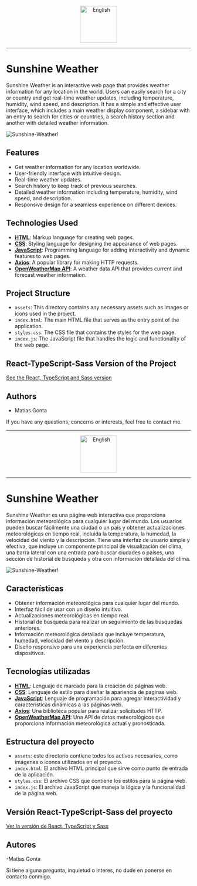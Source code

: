 <p align="center">
  <img src="https://upload.wikimedia.org/wikipedia/en/thumb/a/ae/Flag_of_the_United_Kingdom.svg/2560px-Flag_of_the_United_Kingdom.svg.png" alt="English" width="100px" />
</p>

---

# Sunshine Weather

Sunshine Weather is an interactive web page that provides weather information for any location in the world. Users can easily search for a city or country and get real-time weather updates, including temperature, humidity, wind speed, and description. It has a simple and effective user interface, which includes a main weather display component, a sidebar with an entry to search for cities or countries, a search history section and another with detailed weather information.

![Sunshine-Weather!](./assets/sunshine-weather-screenshot.png)

## Features

- Get weather information for any location worldwide.
- User-friendly interface with intuitive design.
- Real-time weather updates.
- Search history to keep track of previous searches.
- Detailed weather information including temperature, humidity, wind speed, and description.
- Responsive design for a seamless experience on different devices.

## Technologies Used

- <a href="https://developer.mozilla.org/en-US/docs/Web/HTML" target="_blank">**HTML**</a>: Markup language for creating web pages.
- <a href="https://developer.mozilla.org/en-US/docs/Web/CSS" target="_blank">**CSS**</a>: Styling language for designing the appearance of web pages.
- <a href="https://developer.mozilla.org/en-US/docs/Web/JavaScript" target="_blank">**JavaScript**</a>: Programming language for adding interactivity and dynamic features to web pages.
- <a href="https://axios-http.com/" target="_blank">**Axios**</a>: A popular library for making HTTP requests.
- <a href="https://openweathermap.org/api" target="_blank">**OpenWeatherMap API**</a>: A weather data API that provides current and forecast weather information.

## Project Structure

- `assets`: This directory contains any necessary assets such as images or icons used in the project.
- `index.html`: The main HTML file that serves as the entry point of the application.
- `styles.css`: The CSS file that contains the styles for the web page.
- `index.js`: The JavaScript file that handles the logic and functionality of the web page.

## React-TypeScript-Sass Version of the Project

<a href="https://github.com/MatiasGonta/sunshine-weather-react-ts-sass" target="_blank">See the React, TypeScript and Sass version</a>

## Authors

- Matías Gonta

If you have any questions, concerns or interests, feel free to contact me.

---

<p align="center">
  <img src="https://upload.wikimedia.org/wikipedia/en/thumb/a/ae/Flag_of_the_United_Kingdom.svg/2560px-Flag_of_the_United_Kingdom.svg.png" alt="English" width="100px" />
</p>

---

# Sunshine Weather

Sunshine Weather es una página web interactiva que proporciona información meteorológica para cualquier lugar del mundo. Los usuarios pueden buscar fácilmente una ciudad o un país y obtener actualizaciones meteorológicas en tiempo real, incluida la temperatura, la humedad, la velocidad del viento y la descripción. Tiene una interfaz de usuario simple y efectiva, que incluye un componente principal de visualización del clima, una barra lateral con una entrada para buscar ciudades o países, una sección de historial de búsqueda y otra con información detallada del clima.

![Sunshine-Weather!](./assets/sunshine-weather-screenshot.png)

## Características

- Obtener información meteorológica para cualquier lugar del mundo.
- Interfaz fácil de usar con un diseño intuitivo.
- Actualizaciones meteorológicas en tiempo real.
- Historial de búsqueda para realizar un seguimiento de las búsquedas anteriores.
- Información meteorológica detallada que incluye temperatura, humedad, velocidad del viento y descripción.
- Diseño responsivo para una experiencia perfecta en diferentes dispositivos.

## Tecnologías utilizadas

- <a href="https://developer.mozilla.org/en-US/docs/Web/HTML" target="_blank">**HTML**</a>: Lenguaje de marcado para la creación de páginas web.
- <a href="https://developer.mozilla.org/en-US/docs/Web/CSS" target="_blank">**CSS**</a>: Lenguaje de estilo para diseñar la apariencia de paginas web.
- <a href="https://developer.mozilla.org/en-US/docs/Web/JavaScript" target="_blank">**JavaScript**</a>: Lenguaje de programación para agregar interactividad y características dinámicas a las páginas web.
- <a href="https://axios-http.com/" target="_blank">**Axios**</a>: Una biblioteca popular para realizar solicitudes HTTP.
- <a href="https://openweathermap.org/api" target="_blank">**OpenWeatherMap API**</a>: Una API de datos meteorológicos que proporciona información meteorológica actual y pronosticada.

## Estructura del proyecto

- `assets`: este directorio contiene todos los activos necesarios, como imágenes o iconos utilizados en el proyecto.
- `index.html`: El archivo HTML principal que sirve como punto de entrada de la aplicación.
- `styles.css`: El archivo CSS que contiene los estilos para la página web.
- `index.js`: El archivo JavaScript que maneja la lógica y la funcionalidad de la página web.
## Versión React-TypeScript-Sass del proyecto

<a href="https://github.com/MatiasGonta/sunshine-weather-react-ts-sass" target="_blank">Ver la versión de React, TypeScript y Sass</a>

## Autores

-Matias Gonta

Si tiene alguna pregunta, inquietud o interes, no dude en ponerse en contacto conmigo.